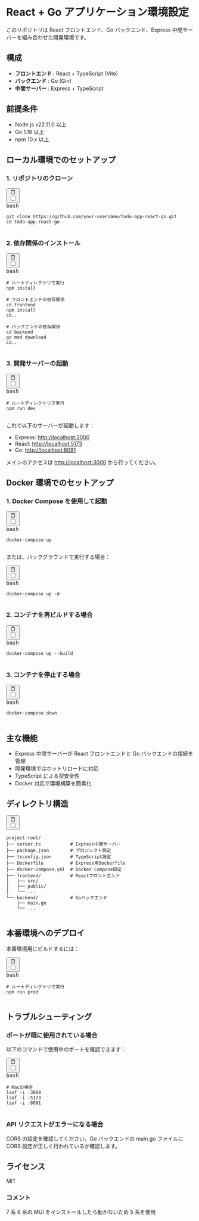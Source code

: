 # React + Go アプリケーション環境設定

このリポジトリは React フロントエンド、Go バックエンド、Express 中間サーバーを組み合わせた開発環境です。

## 構成

- **フロントエンド** : React + TypeScript (Vite)
- **バックエンド** : Go (Gin)
- **中間サーバー** : Express + TypeScript

## 前提条件

- Node.js v22.11.0 以上
- Go 1.18 以上
- npm 10.x 以上

## ローカル環境でのセットアップ

### 1. リポジトリのクローン

<pre><div class="relative group/copy rounded-lg"><div class="sticky opacity-0 group-hover/copy:opacity-100 top-2 py-2 h-12 w-0 float-right"><div class="absolute right-0 h-8 px-2 items-center inline-flex"><button class="inline-flex
  items-center
  justify-center
  relative
  shrink-0
  can-focus
  select-none
  disabled:pointer-events-none
  disabled:opacity-50
  disabled:shadow-none
  disabled:drop-shadow-none text-text-300
          border-transparent
          transition
          font-styrene
          duration-300
          ease-[cubic-bezier(0.165,0.85,0.45,1)]
          hover:bg-bg-400
          aria-pressed:bg-bg-400
          aria-checked:bg-bg-400
          aria-expanded:bg-bg-300
          hover:text-text-100
          aria-pressed:text-text-100
          aria-checked:text-text-100
          aria-expanded:text-text-100 h-8 w-8 rounded-md active:scale-95 backdrop-blur-md" type="button" aria-label="クリップボードにコピー" data-state="closed"><div class="relative *:transition"><svg xmlns="http://www.w3.org/2000/svg" width="14" height="14" fill="currentColor" viewBox="0 0 256 256" class="scale-100"><path d="M200,32H163.74a47.92,47.92,0,0,0-71.48,0H56A16,16,0,0,0,40,48V216a16,16,0,0,0,16,16H200a16,16,0,0,0,16-16V48A16,16,0,0,0,200,32Zm-72,0a32,32,0,0,1,32,32H96A32,32,0,0,1,128,32Zm72,184H56V48H82.75A47.93,47.93,0,0,0,80,64v8a8,8,0,0,0,8,8h80a8,8,0,0,0,8-8V64a47.93,47.93,0,0,0-2.75-16H200Z"></path></svg><div class="absolute inset-0 flex items-center justify-center"><label class="select-none inline-flex gap-3 cursor-pointer text-left"><div class="relative"><input class="sr-only peer" type="checkbox"/><div class="w-4 h-4 overflow-hidden flex items-center justify-center border rounded transition-colors duration-100 ease-in-out peer-focus-visible:ring-1 ring-offset-2 ring-offset-bg-300 ring-accent-main-100 bg-bg-000 border-border-200 hover:border-border-100 cursor-pointer rounded-full scale-50 opacity-0"></div></div><span class="leading-none sr-only"></span></label></div></div></button></div></div><div class="text-text-500 text-xs p-3.5 pb-0">bash</div><div class=""><pre class="code-block__code !my-0 !rounded-lg !text-sm !leading-relaxed"><code class="language-bash"><span><span class="token">git</span><span> clone https://github.com/your-username/todo-app-react-go.git
</span></span><span><span></span><span class="token">cd</span><span> todo-app-react-go</span></span></code></pre></div></div></pre>

### 2. 依存関係のインストール

<pre><div class="relative group/copy rounded-lg"><div class="sticky opacity-0 group-hover/copy:opacity-100 top-2 py-2 h-12 w-0 float-right"><div class="absolute right-0 h-8 px-2 items-center inline-flex"><button class="inline-flex
  items-center
  justify-center
  relative
  shrink-0
  can-focus
  select-none
  disabled:pointer-events-none
  disabled:opacity-50
  disabled:shadow-none
  disabled:drop-shadow-none text-text-300
          border-transparent
          transition
          font-styrene
          duration-300
          ease-[cubic-bezier(0.165,0.85,0.45,1)]
          hover:bg-bg-400
          aria-pressed:bg-bg-400
          aria-checked:bg-bg-400
          aria-expanded:bg-bg-300
          hover:text-text-100
          aria-pressed:text-text-100
          aria-checked:text-text-100
          aria-expanded:text-text-100 h-8 w-8 rounded-md active:scale-95 backdrop-blur-md" type="button" aria-label="クリップボードにコピー" data-state="closed"><div class="relative *:transition"><svg xmlns="http://www.w3.org/2000/svg" width="14" height="14" fill="currentColor" viewBox="0 0 256 256" class="scale-100"><path d="M200,32H163.74a47.92,47.92,0,0,0-71.48,0H56A16,16,0,0,0,40,48V216a16,16,0,0,0,16,16H200a16,16,0,0,0,16-16V48A16,16,0,0,0,200,32Zm-72,0a32,32,0,0,1,32,32H96A32,32,0,0,1,128,32Zm72,184H56V48H82.75A47.93,47.93,0,0,0,80,64v8a8,8,0,0,0,8,8h80a8,8,0,0,0,8-8V64a47.93,47.93,0,0,0-2.75-16H200Z"></path></svg><div class="absolute inset-0 flex items-center justify-center"><label class="select-none inline-flex gap-3 cursor-pointer text-left"><div class="relative"><input class="sr-only peer" type="checkbox"/><div class="w-4 h-4 overflow-hidden flex items-center justify-center border rounded transition-colors duration-100 ease-in-out peer-focus-visible:ring-1 ring-offset-2 ring-offset-bg-300 ring-accent-main-100 bg-bg-000 border-border-200 hover:border-border-100 cursor-pointer rounded-full scale-50 opacity-0"></div></div><span class="leading-none sr-only"></span></label></div></div></button></div></div><div class="text-text-500 text-xs p-3.5 pb-0">bash</div><div class=""><pre class="code-block__code !my-0 !rounded-lg !text-sm !leading-relaxed"><code class="language-bash"><span><span class="token"># ルートディレクトリで実行</span><span>
</span></span><span><span></span><span class="token">npm</span><span></span><span class="token"> install</span><span>
</span></span><span>
</span><span><span></span><span class="token"># フロントエンドの依存関係</span><span>
</span></span><span><span></span><span class="token">cd</span><span> frontend
</span></span><span><span></span><span class="token">npm</span><span></span><span class="token"> install</span><span>
</span></span><span><span></span><span class="token">cd</span><span></span><span class="token">..</span><span>
</span></span><span>
</span><span><span></span><span class="token"># バックエンドの依存関係</span><span>
</span></span><span><span></span><span class="token">cd</span><span> backend
</span></span><span>go mod download
</span><span><span></span><span class="token">cd</span><span></span><span class="token">..</span></span></code></pre></div></div></pre>

### 3. 開発サーバーの起動

<pre><div class="relative group/copy rounded-lg"><div class="sticky opacity-0 group-hover/copy:opacity-100 top-2 py-2 h-12 w-0 float-right"><div class="absolute right-0 h-8 px-2 items-center inline-flex"><button class="inline-flex
  items-center
  justify-center
  relative
  shrink-0
  can-focus
  select-none
  disabled:pointer-events-none
  disabled:opacity-50
  disabled:shadow-none
  disabled:drop-shadow-none text-text-300
          border-transparent
          transition
          font-styrene
          duration-300
          ease-[cubic-bezier(0.165,0.85,0.45,1)]
          hover:bg-bg-400
          aria-pressed:bg-bg-400
          aria-checked:bg-bg-400
          aria-expanded:bg-bg-300
          hover:text-text-100
          aria-pressed:text-text-100
          aria-checked:text-text-100
          aria-expanded:text-text-100 h-8 w-8 rounded-md active:scale-95 backdrop-blur-md" type="button" aria-label="クリップボードにコピー" data-state="closed"><div class="relative *:transition"><svg xmlns="http://www.w3.org/2000/svg" width="14" height="14" fill="currentColor" viewBox="0 0 256 256" class="scale-100"><path d="M200,32H163.74a47.92,47.92,0,0,0-71.48,0H56A16,16,0,0,0,40,48V216a16,16,0,0,0,16,16H200a16,16,0,0,0,16-16V48A16,16,0,0,0,200,32Zm-72,0a32,32,0,0,1,32,32H96A32,32,0,0,1,128,32Zm72,184H56V48H82.75A47.93,47.93,0,0,0,80,64v8a8,8,0,0,0,8,8h80a8,8,0,0,0,8-8V64a47.93,47.93,0,0,0-2.75-16H200Z"></path></svg><div class="absolute inset-0 flex items-center justify-center"><label class="select-none inline-flex gap-3 cursor-pointer text-left"><div class="relative"><input class="sr-only peer" type="checkbox"/><div class="w-4 h-4 overflow-hidden flex items-center justify-center border rounded transition-colors duration-100 ease-in-out peer-focus-visible:ring-1 ring-offset-2 ring-offset-bg-300 ring-accent-main-100 bg-bg-000 border-border-200 hover:border-border-100 cursor-pointer rounded-full scale-50 opacity-0"></div></div><span class="leading-none sr-only"></span></label></div></div></button></div></div><div class="text-text-500 text-xs p-3.5 pb-0">bash</div><div class=""><pre class="code-block__code !my-0 !rounded-lg !text-sm !leading-relaxed"><code class="language-bash"><span><span class="token"># ルートディレクトリで実行</span><span>
</span></span><span><span></span><span class="token">npm</span><span> run dev</span></span></code></pre></div></div></pre>

これで以下のサーバーが起動します：

- Express: [http://localhost:3000](http://localhost:3000)
- React: [http://localhost:5173](http://localhost:5173)
- Go: [http://localhost:8081](http://localhost:8081)

メインのアクセスは [http://localhost:3000](http://localhost:3000) から行ってください。

## Docker 環境でのセットアップ

### 1. Docker Compose を使用して起動

<pre><div class="relative group/copy rounded-lg"><div class="sticky opacity-0 group-hover/copy:opacity-100 top-2 py-2 h-12 w-0 float-right"><div class="absolute right-0 h-8 px-2 items-center inline-flex"><button class="inline-flex
  items-center
  justify-center
  relative
  shrink-0
  can-focus
  select-none
  disabled:pointer-events-none
  disabled:opacity-50
  disabled:shadow-none
  disabled:drop-shadow-none text-text-300
          border-transparent
          transition
          font-styrene
          duration-300
          ease-[cubic-bezier(0.165,0.85,0.45,1)]
          hover:bg-bg-400
          aria-pressed:bg-bg-400
          aria-checked:bg-bg-400
          aria-expanded:bg-bg-300
          hover:text-text-100
          aria-pressed:text-text-100
          aria-checked:text-text-100
          aria-expanded:text-text-100 h-8 w-8 rounded-md active:scale-95 backdrop-blur-md" type="button" aria-label="クリップボードにコピー" data-state="closed"><div class="relative *:transition"><svg xmlns="http://www.w3.org/2000/svg" width="14" height="14" fill="currentColor" viewBox="0 0 256 256" class="scale-100"><path d="M200,32H163.74a47.92,47.92,0,0,0-71.48,0H56A16,16,0,0,0,40,48V216a16,16,0,0,0,16,16H200a16,16,0,0,0,16-16V48A16,16,0,0,0,200,32Zm-72,0a32,32,0,0,1,32,32H96A32,32,0,0,1,128,32Zm72,184H56V48H82.75A47.93,47.93,0,0,0,80,64v8a8,8,0,0,0,8,8h80a8,8,0,0,0,8-8V64a47.93,47.93,0,0,0-2.75-16H200Z"></path></svg><div class="absolute inset-0 flex items-center justify-center"><label class="select-none inline-flex gap-3 cursor-pointer text-left"><div class="relative"><input class="sr-only peer" type="checkbox"/><div class="w-4 h-4 overflow-hidden flex items-center justify-center border rounded transition-colors duration-100 ease-in-out peer-focus-visible:ring-1 ring-offset-2 ring-offset-bg-300 ring-accent-main-100 bg-bg-000 border-border-200 hover:border-border-100 cursor-pointer rounded-full scale-50 opacity-0"></div></div><span class="leading-none sr-only"></span></label></div></div></button></div></div><div class="text-text-500 text-xs p-3.5 pb-0">bash</div><div class=""><pre class="code-block__code !my-0 !rounded-lg !text-sm !leading-relaxed"><code class="language-bash"><span><span class="token">docker-compose</span><span> up</span></span></code></pre></div></div></pre>

または、バックグラウンドで実行する場合：

<pre><div class="relative group/copy rounded-lg"><div class="sticky opacity-0 group-hover/copy:opacity-100 top-2 py-2 h-12 w-0 float-right"><div class="absolute right-0 h-8 px-2 items-center inline-flex"><button class="inline-flex
  items-center
  justify-center
  relative
  shrink-0
  can-focus
  select-none
  disabled:pointer-events-none
  disabled:opacity-50
  disabled:shadow-none
  disabled:drop-shadow-none text-text-300
          border-transparent
          transition
          font-styrene
          duration-300
          ease-[cubic-bezier(0.165,0.85,0.45,1)]
          hover:bg-bg-400
          aria-pressed:bg-bg-400
          aria-checked:bg-bg-400
          aria-expanded:bg-bg-300
          hover:text-text-100
          aria-pressed:text-text-100
          aria-checked:text-text-100
          aria-expanded:text-text-100 h-8 w-8 rounded-md active:scale-95 backdrop-blur-md" type="button" aria-label="クリップボードにコピー" data-state="closed"><div class="relative *:transition"><svg xmlns="http://www.w3.org/2000/svg" width="14" height="14" fill="currentColor" viewBox="0 0 256 256" class="scale-100"><path d="M200,32H163.74a47.92,47.92,0,0,0-71.48,0H56A16,16,0,0,0,40,48V216a16,16,0,0,0,16,16H200a16,16,0,0,0,16-16V48A16,16,0,0,0,200,32Zm-72,0a32,32,0,0,1,32,32H96A32,32,0,0,1,128,32Zm72,184H56V48H82.75A47.93,47.93,0,0,0,80,64v8a8,8,0,0,0,8,8h80a8,8,0,0,0,8-8V64a47.93,47.93,0,0,0-2.75-16H200Z"></path></svg><div class="absolute inset-0 flex items-center justify-center"><label class="select-none inline-flex gap-3 cursor-pointer text-left"><div class="relative"><input class="sr-only peer" type="checkbox"/><div class="w-4 h-4 overflow-hidden flex items-center justify-center border rounded transition-colors duration-100 ease-in-out peer-focus-visible:ring-1 ring-offset-2 ring-offset-bg-300 ring-accent-main-100 bg-bg-000 border-border-200 hover:border-border-100 cursor-pointer rounded-full scale-50 opacity-0"></div></div><span class="leading-none sr-only"></span></label></div></div></button></div></div><div class="text-text-500 text-xs p-3.5 pb-0">bash</div><div class=""><pre class="code-block__code !my-0 !rounded-lg !text-sm !leading-relaxed"><code class="language-bash"><span><span class="token">docker-compose</span><span> up -d</span></span></code></pre></div></div></pre>

### 2. コンテナを再ビルドする場合

<pre><div class="relative group/copy rounded-lg"><div class="sticky opacity-0 group-hover/copy:opacity-100 top-2 py-2 h-12 w-0 float-right"><div class="absolute right-0 h-8 px-2 items-center inline-flex"><button class="inline-flex
  items-center
  justify-center
  relative
  shrink-0
  can-focus
  select-none
  disabled:pointer-events-none
  disabled:opacity-50
  disabled:shadow-none
  disabled:drop-shadow-none text-text-300
          border-transparent
          transition
          font-styrene
          duration-300
          ease-[cubic-bezier(0.165,0.85,0.45,1)]
          hover:bg-bg-400
          aria-pressed:bg-bg-400
          aria-checked:bg-bg-400
          aria-expanded:bg-bg-300
          hover:text-text-100
          aria-pressed:text-text-100
          aria-checked:text-text-100
          aria-expanded:text-text-100 h-8 w-8 rounded-md active:scale-95 backdrop-blur-md" type="button" aria-label="クリップボードにコピー" data-state="closed"><div class="relative *:transition"><svg xmlns="http://www.w3.org/2000/svg" width="14" height="14" fill="currentColor" viewBox="0 0 256 256" class="scale-100"><path d="M200,32H163.74a47.92,47.92,0,0,0-71.48,0H56A16,16,0,0,0,40,48V216a16,16,0,0,0,16,16H200a16,16,0,0,0,16-16V48A16,16,0,0,0,200,32Zm-72,0a32,32,0,0,1,32,32H96A32,32,0,0,1,128,32Zm72,184H56V48H82.75A47.93,47.93,0,0,0,80,64v8a8,8,0,0,0,8,8h80a8,8,0,0,0,8-8V64a47.93,47.93,0,0,0-2.75-16H200Z"></path></svg><div class="absolute inset-0 flex items-center justify-center"><label class="select-none inline-flex gap-3 cursor-pointer text-left"><div class="relative"><input class="sr-only peer" type="checkbox"/><div class="w-4 h-4 overflow-hidden flex items-center justify-center border rounded transition-colors duration-100 ease-in-out peer-focus-visible:ring-1 ring-offset-2 ring-offset-bg-300 ring-accent-main-100 bg-bg-000 border-border-200 hover:border-border-100 cursor-pointer rounded-full scale-50 opacity-0"></div></div><span class="leading-none sr-only"></span></label></div></div></button></div></div><div class="text-text-500 text-xs p-3.5 pb-0">bash</div><div class=""><pre class="code-block__code !my-0 !rounded-lg !text-sm !leading-relaxed"><code class="language-bash"><span><span class="token">docker-compose</span><span> up --build</span></span></code></pre></div></div></pre>

### 3. コンテナを停止する場合

<pre><div class="relative group/copy rounded-lg"><div class="sticky opacity-0 group-hover/copy:opacity-100 top-2 py-2 h-12 w-0 float-right"><div class="absolute right-0 h-8 px-2 items-center inline-flex"><button class="inline-flex
  items-center
  justify-center
  relative
  shrink-0
  can-focus
  select-none
  disabled:pointer-events-none
  disabled:opacity-50
  disabled:shadow-none
  disabled:drop-shadow-none text-text-300
          border-transparent
          transition
          font-styrene
          duration-300
          ease-[cubic-bezier(0.165,0.85,0.45,1)]
          hover:bg-bg-400
          aria-pressed:bg-bg-400
          aria-checked:bg-bg-400
          aria-expanded:bg-bg-300
          hover:text-text-100
          aria-pressed:text-text-100
          aria-checked:text-text-100
          aria-expanded:text-text-100 h-8 w-8 rounded-md active:scale-95 backdrop-blur-md" type="button" aria-label="クリップボードにコピー" data-state="closed"><div class="relative *:transition"><svg xmlns="http://www.w3.org/2000/svg" width="14" height="14" fill="currentColor" viewBox="0 0 256 256" class="scale-100"><path d="M200,32H163.74a47.92,47.92,0,0,0-71.48,0H56A16,16,0,0,0,40,48V216a16,16,0,0,0,16,16H200a16,16,0,0,0,16-16V48A16,16,0,0,0,200,32Zm-72,0a32,32,0,0,1,32,32H96A32,32,0,0,1,128,32Zm72,184H56V48H82.75A47.93,47.93,0,0,0,80,64v8a8,8,0,0,0,8,8h80a8,8,0,0,0,8-8V64a47.93,47.93,0,0,0-2.75-16H200Z"></path></svg><div class="absolute inset-0 flex items-center justify-center"><label class="select-none inline-flex gap-3 cursor-pointer text-left"><div class="relative"><input class="sr-only peer" type="checkbox"/><div class="w-4 h-4 overflow-hidden flex items-center justify-center border rounded transition-colors duration-100 ease-in-out peer-focus-visible:ring-1 ring-offset-2 ring-offset-bg-300 ring-accent-main-100 bg-bg-000 border-border-200 hover:border-border-100 cursor-pointer rounded-full scale-50 opacity-0"></div></div><span class="leading-none sr-only"></span></label></div></div></button></div></div><div class="text-text-500 text-xs p-3.5 pb-0">bash</div><div class=""><pre class="code-block__code !my-0 !rounded-lg !text-sm !leading-relaxed"><code class="language-bash"><span><span class="token">docker-compose</span><span> down</span></span></code></pre></div></div></pre>

## 主な機能

- Express 中間サーバーが React フロントエンドと Go バックエンドの接続を管理
- 開発環境ではホットリロードに対応
- TypeScript による型安全性
- Docker 対応で環境構築を簡素化

## ディレクトリ構造

<pre><div class="relative group/copy rounded-lg"><div class="sticky opacity-0 group-hover/copy:opacity-100 top-2 py-2 h-12 w-0 float-right"><div class="absolute right-0 h-8 px-2 items-center inline-flex"><button class="inline-flex
  items-center
  justify-center
  relative
  shrink-0
  can-focus
  select-none
  disabled:pointer-events-none
  disabled:opacity-50
  disabled:shadow-none
  disabled:drop-shadow-none text-text-300
          border-transparent
          transition
          font-styrene
          duration-300
          ease-[cubic-bezier(0.165,0.85,0.45,1)]
          hover:bg-bg-400
          aria-pressed:bg-bg-400
          aria-checked:bg-bg-400
          aria-expanded:bg-bg-300
          hover:text-text-100
          aria-pressed:text-text-100
          aria-checked:text-text-100
          aria-expanded:text-text-100 h-8 w-8 rounded-md active:scale-95 backdrop-blur-md" type="button" aria-label="クリップボードにコピー" data-state="closed"><div class="relative *:transition"><svg xmlns="http://www.w3.org/2000/svg" width="14" height="14" fill="currentColor" viewBox="0 0 256 256" class="scale-100"><path d="M200,32H163.74a47.92,47.92,0,0,0-71.48,0H56A16,16,0,0,0,40,48V216a16,16,0,0,0,16,16H200a16,16,0,0,0,16-16V48A16,16,0,0,0,200,32Zm-72,0a32,32,0,0,1,32,32H96A32,32,0,0,1,128,32Zm72,184H56V48H82.75A47.93,47.93,0,0,0,80,64v8a8,8,0,0,0,8,8h80a8,8,0,0,0,8-8V64a47.93,47.93,0,0,0-2.75-16H200Z"></path></svg><div class="absolute inset-0 flex items-center justify-center"><label class="select-none inline-flex gap-3 cursor-pointer text-left"><div class="relative"><input class="sr-only peer" type="checkbox"/><div class="w-4 h-4 overflow-hidden flex items-center justify-center border rounded transition-colors duration-100 ease-in-out peer-focus-visible:ring-1 ring-offset-2 ring-offset-bg-300 ring-accent-main-100 bg-bg-000 border-border-200 hover:border-border-100 cursor-pointer rounded-full scale-50 opacity-0"></div></div><span class="leading-none sr-only"></span></label></div></div></button></div></div><div class=""><pre class="code-block__code !my-0 !rounded-lg !text-sm !leading-relaxed"><code><span><span>project-root/
</span></span><span>├── server.ts           # Express中間サーバー
</span><span>├── package.json        # プロジェクト設定
</span><span>├── tsconfig.json       # TypeScript設定
</span><span>├── Dockerfile          # Express用Dockerfile
</span><span>├── docker-compose.yml  # Docker Compose設定
</span><span>├── frontend/           # Reactフロントエンド
</span><span>│   ├── src/
</span><span>│   ├── public/
</span><span>│   └── ...
</span><span>└── backend/            # Goバックエンド
</span><span>    ├── main.go
</span><span>    └── ...</span></code></pre></div></div></pre>

## 本番環境へのデプロイ

本番環境用にビルドするには：

<pre><div class="relative group/copy rounded-lg"><div class="sticky opacity-0 group-hover/copy:opacity-100 top-2 py-2 h-12 w-0 float-right"><div class="absolute right-0 h-8 px-2 items-center inline-flex"><button class="inline-flex
  items-center
  justify-center
  relative
  shrink-0
  can-focus
  select-none
  disabled:pointer-events-none
  disabled:opacity-50
  disabled:shadow-none
  disabled:drop-shadow-none text-text-300
          border-transparent
          transition
          font-styrene
          duration-300
          ease-[cubic-bezier(0.165,0.85,0.45,1)]
          hover:bg-bg-400
          aria-pressed:bg-bg-400
          aria-checked:bg-bg-400
          aria-expanded:bg-bg-300
          hover:text-text-100
          aria-pressed:text-text-100
          aria-checked:text-text-100
          aria-expanded:text-text-100 h-8 w-8 rounded-md active:scale-95 backdrop-blur-md" type="button" aria-label="クリップボードにコピー" data-state="closed"><div class="relative *:transition"><svg xmlns="http://www.w3.org/2000/svg" width="14" height="14" fill="currentColor" viewBox="0 0 256 256" class="scale-100"><path d="M200,32H163.74a47.92,47.92,0,0,0-71.48,0H56A16,16,0,0,0,40,48V216a16,16,0,0,0,16,16H200a16,16,0,0,0,16-16V48A16,16,0,0,0,200,32Zm-72,0a32,32,0,0,1,32,32H96A32,32,0,0,1,128,32Zm72,184H56V48H82.75A47.93,47.93,0,0,0,80,64v8a8,8,0,0,0,8,8h80a8,8,0,0,0,8-8V64a47.93,47.93,0,0,0-2.75-16H200Z"></path></svg><div class="absolute inset-0 flex items-center justify-center"><label class="select-none inline-flex gap-3 cursor-pointer text-left"><div class="relative"><input class="sr-only peer" type="checkbox"/><div class="w-4 h-4 overflow-hidden flex items-center justify-center border rounded transition-colors duration-100 ease-in-out peer-focus-visible:ring-1 ring-offset-2 ring-offset-bg-300 ring-accent-main-100 bg-bg-000 border-border-200 hover:border-border-100 cursor-pointer rounded-full scale-50 opacity-0"></div></div><span class="leading-none sr-only"></span></label></div></div></button></div></div><div class="text-text-500 text-xs p-3.5 pb-0">bash</div><div class=""><pre class="code-block__code !my-0 !rounded-lg !text-sm !leading-relaxed"><code class="language-bash"><span><span class="token"># ルートディレクトリで実行</span><span>
</span></span><span><span></span><span class="token">npm</span><span> run prod</span></span></code></pre></div></div></pre>

## トラブルシューティング

### ポートが既に使用されている場合

以下のコマンドで使用中のポートを確認できます：

<pre><div class="relative group/copy rounded-lg"><div class="sticky opacity-0 group-hover/copy:opacity-100 top-2 py-2 h-12 w-0 float-right"><div class="absolute right-0 h-8 px-2 items-center inline-flex"><button class="inline-flex
  items-center
  justify-center
  relative
  shrink-0
  can-focus
  select-none
  disabled:pointer-events-none
  disabled:opacity-50
  disabled:shadow-none
  disabled:drop-shadow-none text-text-300
          border-transparent
          transition
          font-styrene
          duration-300
          ease-[cubic-bezier(0.165,0.85,0.45,1)]
          hover:bg-bg-400
          aria-pressed:bg-bg-400
          aria-checked:bg-bg-400
          aria-expanded:bg-bg-300
          hover:text-text-100
          aria-pressed:text-text-100
          aria-checked:text-text-100
          aria-expanded:text-text-100 h-8 w-8 rounded-md active:scale-95 backdrop-blur-md" type="button" aria-label="クリップボードにコピー" data-state="closed"><div class="relative *:transition"><svg xmlns="http://www.w3.org/2000/svg" width="14" height="14" fill="currentColor" viewBox="0 0 256 256" class="scale-100"><path d="M200,32H163.74a47.92,47.92,0,0,0-71.48,0H56A16,16,0,0,0,40,48V216a16,16,0,0,0,16,16H200a16,16,0,0,0,16-16V48A16,16,0,0,0,200,32Zm-72,0a32,32,0,0,1,32,32H96A32,32,0,0,1,128,32Zm72,184H56V48H82.75A47.93,47.93,0,0,0,80,64v8a8,8,0,0,0,8,8h80a8,8,0,0,0,8-8V64a47.93,47.93,0,0,0-2.75-16H200Z"></path></svg><div class="absolute inset-0 flex items-center justify-center"><label class="select-none inline-flex gap-3 cursor-pointer text-left"><div class="relative"><input class="sr-only peer" type="checkbox"/><div class="w-4 h-4 overflow-hidden flex items-center justify-center border rounded transition-colors duration-100 ease-in-out peer-focus-visible:ring-1 ring-offset-2 ring-offset-bg-300 ring-accent-main-100 bg-bg-000 border-border-200 hover:border-border-100 cursor-pointer rounded-full scale-50 opacity-0"></div></div><span class="leading-none sr-only"></span></label></div></div></button></div></div><div class="text-text-500 text-xs p-3.5 pb-0">bash</div><div class=""><pre class="code-block__code !my-0 !rounded-lg !text-sm !leading-relaxed"><code class="language-bash"><span><span class="token"># Macの場合</span><span>
</span></span><span><span></span><span class="token">lsof</span><span> -i :3000
</span></span><span><span></span><span class="token">lsof</span><span> -i :5173
</span></span><span><span></span><span class="token">lsof</span><span> -i :8081</span></span></code></pre></div></div></pre>

### API リクエストがエラーになる場合

CORS の設定を確認してください。Go バックエンドの main.go ファイルに CORS 設定が正しく行われているか確認します。

## ライセンス

MIT

### コメント

7 系 6 系の MUI をインストールしたら動かないため 5 系を使用

